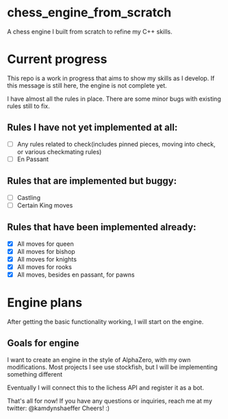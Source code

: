 # chess_engine_from_scratch
A chess engine I built from scratch to refine my C++ skills.

# Current progress
This repo is a work in progress that aims to show my skills as I develop. If this message is still here, the engine is not complete yet.

I have almost all the rules in place. There are some minor bugs with existing rules still to fix. 

## Rules I have not yet implemented at all:
- [ ] Any rules related to check(includes pinned pieces, moving into check, or various checkmating rules)
- [ ] En Passant

## Rules that are implemented but buggy:
- [ ] Castling
- [ ] Certain King moves

## Rules that have been implemented already:
- [x] All moves for queen
- [x] All moves for bishop
- [x] All moves for knights
- [x] All moves for rooks
- [x] All moves, besides en passant, for pawns

# Engine plans

After getting the basic functionality working, I will start on the engine. 

## Goals for engine

I want to create an engine in the style of AlphaZero, with my own modifications. Most projects I see use stockfish, but I will be implementing something different

Eventually I will connect this to the lichess API and register it as a bot.

That's all for now! If you have any questions or inquiries, reach me at my twitter: @kamdynshaeffer Cheers! :)